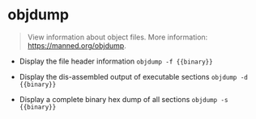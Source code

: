 # objdump
> View information about object files.
> More information: <https://manned.org/objdump>.

- Display the file header information
`objdump -f {{binary}}`

- Display the dis-assembled output of executable sections
`objdump -d {{binary}}`

- Display a complete binary hex dump of all sections
`objdump -s {{binary}}`
